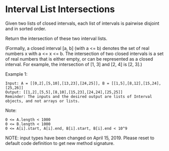 # Interval List Intersections

Given two lists of closed intervals, each list of intervals is pairwise disjoint and in sorted order.

Return the intersection of these two interval lists.

(Formally, a closed interval [a, b] (with a <= b) denotes the set of real numbers x with a <= x <= b.  The intersection of two closed intervals is a set of real numbers that is either empty, or can be represented as a closed interval.  For example, the intersection of [1, 3] and [2, 4] is [2, 3].)



Example 1:

``` shell
Input: A = [[0,2],[5,10],[13,23],[24,25]], B = [[1,5],[8,12],[15,24],[25,26]]
Output: [[1,2],[5,5],[8,10],[15,23],[24,24],[25,25]]
Reminder: The inputs and the desired output are lists of Interval objects, and not arrays or lists.
```


Note:

    0 <= A.length < 1000
    0 <= B.length < 1000
    0 <= A[i].start, A[i].end, B[i].start, B[i].end < 10^9

NOTE: input types have been changed on April 15, 2019. Please reset to default code definition to get new method signature.
